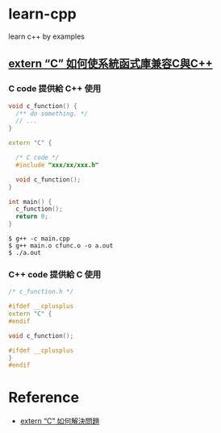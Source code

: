 # learn-cpp
learn c++ by examples



## [extern “C” 如何使系統函式庫兼容C與C++](https://hackmd.io/@rhythm/HyOxzDkmD)
### C code 提供給 C++ 使用
```c++
void c_function() {
  /** do something. */
  // ...
}

extern "C" {

  /* C code */
  #include "xxx/xx/xxx.h"

  void c_function();
}

int main() {
  c_function();
  return 0;
}
```

```shell
$ g++ -c main.cpp
$ g++ main.o cfunc.o -o a.out
$ ./a.out
```

### C++ code 提供給 C 使用
```c++
/* c_function.h */

#ifdef __cplusplus
extern "C" {
#endif

void c_function();

#ifdef __cplusplus
}
#endif
```



# Reference
- [extern “C” 如何解決問題](https://hackmd.io/@rhythm/HyOxzDkmD)
